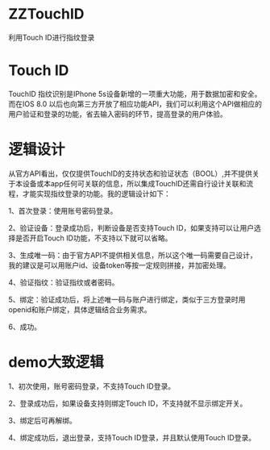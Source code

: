 # ZZTouchID
利用Touch ID进行指纹登录

# Touch ID
TouchID 指纹识别是IPhone 5s设备新增的一项重大功能，用于数据加密和安全。而在IOS 8.0 以后也向第三方开放了相应功能API，我们可以利用这个API做相应的用户验证和登录的功能，省去输入密码的环节，提高登录的用户体验。

# 逻辑设计
从官方API看出，仅仅提供TouchID的支持状态和验证状态（BOOL）,并不提供关于本设备或本app任何可关联的信息，所以集成TouchID还需自行设计关联和流程，才能实现指纹登录的功能。我的逻辑设计如下：

1、首次登录：使用账号密码登录。

2、验证设备：登录成功后，判断设备是否支持Touch ID，如果支持可以让用户选择是否开启Touch ID功能，不支持以下就可以省略。

3、生成唯一码：由于官方API不提供相关信息，所以这个唯一码需要自己设计，我的建议是可以用账户id、设备token等按一定规则拼接，并加密处理。

4、验证指纹：验证指纹或者密码。

5、绑定：验证成功后，将上述唯一码与账户进行绑定，类似于三方登录时用openid和账户绑定，具体逻辑结合业务需求。

6、成功。

# demo大致逻辑
1、初次使用，账号密码登录，不支持Touch ID登录。

2、登录成功后，如果设备支持则绑定Touch ID，不支持就不显示绑定开关。

3、绑定后可再解绑。

4、绑定成功后，退出登录，支持Touch ID登录，并且默认使用Touch ID登录。

